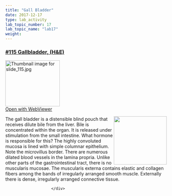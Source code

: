 ```yaml
---
title: "Gall Bladder"
date: 2017-12-17
type: lab_activity
lab_topic_number: 17
lab_topic_name: "lab17"
weight: 
---
```

<div class="entrybody">
						<h3><u>#115 Gallbladder, (H&amp;E)</u></h3>

<div class="thumbnail"> <a href="http://virtualslides.cumc.columbia.edu/115.svs/view.apml?" target="_blank"><img alt="Thumbnail image for slide_115.jpg" src="http://histologylab.ccnmtl.columbia.edu/assets/images/slide_115-thumb-170x143-1659.jpg" width="170" height="143" class="mt-image-left"></a><br><a href="http://virtualslides.cumc.columbia.edu/115.svs/view.apml?" target="_blank">Open with WebViewer</a> </div>

<p><img src="http://histologylab.ccnmtl.columbia.edu/assets/images/115%20gallbladder.jpg" style="width:165px; height:150px; float:right;">The gall bladder is a distensible blind pouch that receives dilute bile from the liver. Bile is concentrated within the organ. It is released under stimulation from the small intestine. What hormone is responsible for this? The highly convoluted mucosa is lined with simple columnar epithelium. Note the microvillus border. There are numerous dilated blood vessels in the lamina propria. Unlike other parts of the gastrointestinal tract, there is no muscularis mucosae. The muscularis externa contains elastic and collagen fibers among the bands of irregularly arranged smooth muscle. Externally there is dense, irregularly arranged connective tissue.</p>
						
						
						</div>